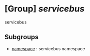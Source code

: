 # [Group] _servicebus_

servicebus

## Subgroups

- [namespace](/Commands/servicebus/namespace/readme.md)
: servicebus namespace
